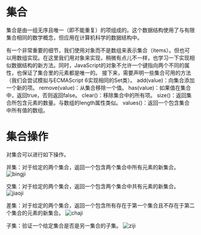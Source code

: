 # 集合
集合是由一组无序且唯一（即不能重复）的项组成的。这个数据结构使用了与有限集合相同的数学概念，但应用在计算机科学的数据结构中。

有一个非常重要的细节，我们使用对象而不是数组来表示集合（items）。但也可以用数组实现。在这里我们用对象来实现，稍微有点儿不一样，也学习一下实现相似数据结构的新方法。同时，JavaScript的对象不允许一个键指向两个不同的属性，也保证了集合里的元素都是唯一的。
接下来，需要声明一些集合可用的方法（我们会尝试模拟与ECMAScript 6实现相同的Set类）。
add(value)：向集合添加一个新的项。
remove(value)：从集合移除一个值。
has(value)：如果值在集合中，返回true，否则返回false。
clear()：移除集合中的所有项。
size()：返回集合所包含元素的数量。与数组的length属性类似。
values()：返回一个包含集合中所有值的数组。
# 集合操作
对集合可以进行如下操作。

并集：对于给定的两个集合，返回一个包含两个集合中所有元素的新集合。
![bingji](http://qingniao99.qiniudn.com/github/images/bingji.png)

交集：对于给定的两个集合，返回一个包含两个集合中共有元素的新集合。
![jiaoji](http://qingniao99.qiniudn.com/github/images/jiaoji.png)

差集：对于给定的两个集合，返回一个包含所有存在于第一个集合且不存在于第二个集合的元素的新集合。
![chaji](http://qingniao99.qiniudn.com/github/images/chaji.png)

子集：验证一个给定集合是否是另一集合的子集。
![ziji](http://qingniao99.qiniudn.com/github/images/ziji.png)
